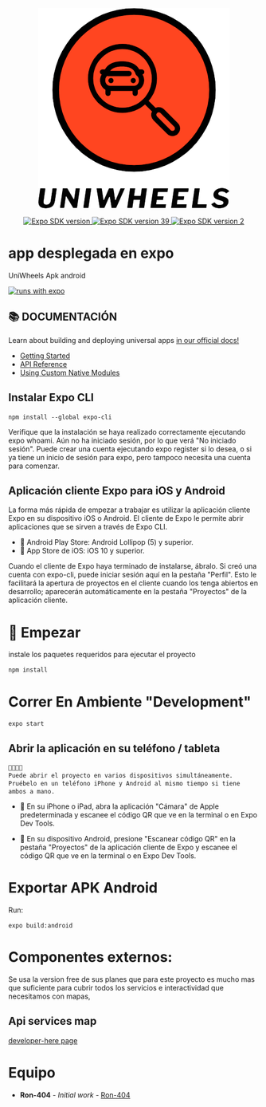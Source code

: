 
<p align="center">
    <img  src="images/Logo-letra-sin-fondo.png">
</p>

<p align="center">
  <a aria-label="SDK version" href="https://www.npmjs.com/package/expo" target="_blank">
    <img alt="Expo SDK version" src="https://img.shields.io/npm/v/expo.svg?style=flat-square&label=SDK&labelColor=000000&color=4630EB">
  </a>
  <a aria-label="expo SDK version" href="https://docs.expo.io/versions/latest/" target="_blank">
    <img alt="Expo SDK version 39 " src="https://img.shields.io/badge/39.0.0-expo%20sdk-green">
  </a>
  <a aria-label="expo SDK version" href="https://reactnative.dev/docs/components-and-apis" target="_blank">
    <img alt="Expo SDK version 2 " src="https://img.shields.io/badge/0.63.2-React%20Native-blue">
  </a>
</p>

# app desplegada en expo


UniWheels Apk android

[![runs with expo](https://img.shields.io/badge/Runs%20with%20Expo-000.svg?style=flat-square&logo=EXPO&labelColor=f3f3f3&logoColor=000)](https://expo.io/accounts/vashigo/builds/edd6541e-5285-4e1f-b278-4131bf4fe89b)

## 📚 DOCUMENTACIÓN

<p>Learn about building and deploying universal apps <a aria-label="expo documentation" href="https://docs.expo.io">in our official docs!</a></p>

- [Getting Started](https://docs.expo.io/)
- [API Reference](https://docs.expo.io/versions/latest/sdk/overview/)
- [Using Custom Native Modules](https://docs.expo.io/versions/latest/bare/exploring-bare-workflow/)

## Instalar Expo CLI
```
npm install --global expo-cli
```
Verifique que la instalación se haya realizado correctamente ejecutando expo whoami. Aún no ha iniciado sesión, por lo que verá "No iniciado sesión". Puede crear una cuenta ejecutando expo register si lo desea, o si ya tiene un inicio de sesión para expo, pero tampoco necesita una cuenta para comenzar.

## Aplicación cliente Expo para iOS y Android
La forma más rápida de empezar a trabajar es utilizar la aplicación cliente Expo en su dispositivo iOS o Android. El cliente de Expo le permite abrir aplicaciones que se sirven a través de Expo CLI.

- 🤖 Android Play Store: Android Lollipop (5) y superior.
- 🍎 App Store de iOS: iOS 10 y superior.

Cuando el cliente de Expo haya terminado de instalarse, ábralo. Si creó una cuenta con expo-cli, puede iniciar sesión aquí en la pestaña "Perfil". Esto le facilitará la apertura de proyectos en el cliente cuando los tenga abiertos en desarrollo; aparecerán automáticamente en la pestaña "Proyectos" de la aplicación cliente.

# 💙 Empezar

instale los paquetes requeridos para ejecutar el proyecto

```
npm install
```

# Correr En Ambiente "Development"

```
expo start
```

## Abrir la aplicación en su teléfono / tableta
```
👨‍👩‍👧‍👧
Puede abrir el proyecto en varios dispositivos simultáneamente. Pruébelo en un teléfono iPhone y Android al mismo tiempo si tiene ambos a mano.
```
- 🍎 En su iPhone o iPad, abra la aplicación "Cámara" de Apple predeterminada y escanee el código QR que ve en la terminal o en Expo Dev Tools.

- 🤖 En su dispositivo Android, presione "Escanear código QR" en la pestaña "Proyectos" de la aplicación cliente de Expo y escanee el código QR que ve en la terminal o en Expo Dev Tools.

# Exportar APK Android

Run:
```
expo build:android
```

# Componentes externos:

Se usa la version free de sus planes que para este proyecto es mucho mas que suficiente para cubrir todos los servicios e interactividad que necesitamos con mapas,

## Api services map

[developer-here page](https://developer.here.com/documentation/maps/3.1.19.2/dev_guide/index.html)

# Equipo

* **Ron-404** - *Initial work* - [Ron-404](https://github.com/orgs/Ron-404)